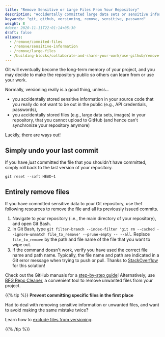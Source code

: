 ```yaml
---
title: "Remove Sensitive or Large Files From Your Repository"
description: "Accidentally committed large data sets or sensitive information to your repository? Here is how to entirely remove files from your repository's history!"
keywords: "git, github, versioning, remove, sensitive, password"
weight: 8
#date: 2020-11-11T22:01:14+05:30
draft: false
aliases:
  - /remove/commited-files
  - /remove/sensitive-information
  - /remove/large-files
  - /building-blocks/collaborate-and-share-your-work/use-github/remove-files.md
---
```


Git will eventually become the long-term memory of your project, and you may decide to make the repository public so others can learn from or use your work.

Normally, versioning really is a good thing, unless...
- you accidentally stored sensitive information in your source code that you really do not want to be out in the public (e.g., API credentials, passwords),
- you accidentally stored files (e.g., large data sets, images) in your repository, that you cannot upload to GitHub (and hence can't synchronize your repository anymore)

Luckily, there are ways out!

## Simply undo your last commit

If you have *just* committed the file that you shouldn't have committed, simply roll back to the last version of your repository.

`git reset --soft HEAD~1`

## Entirely remove files

If you have committed sensitive data to your Git repository, use thef following resources to remove the file and all its previously issued commits.

1. Navigate to your repository (i.e., the main directory of your repository), and open Git Bash.
2. In Git Bash, type `git filter-branch --index-filter 'git rm --cached --ignore-unmatch file_to_remove' --prune-empty -- --all`. Replace `file_to_remove` by the path and file name of the file that you want to wipe out.
3. If the command doesn't work, verify you have used the correct file name and path name. Typically, the file name and path are indicated in a Git error message when trying to push or pull. Thanks to [StackOverflow](https://stackoverflow.com/questions/10676128/remove-deleted-files-from-git-history) for this solution!

Check out the GitHub manuals for a [step-by-step guide](https://docs.github.com/en/github/authenticating-to-github/removing-sensitive-data-from-a-repository)! Alternatively, use [BFG Repo Cleaner](https://rtyley.github.io/bfg-repo-cleaner/), a convenient tool to remove unwanted files from your project.

{{% tip %}}
__Prevent committing specific files in the first place__

Had to deal with removing sensitive information or unwanted files, and want to avoid making the same mistake twice?

Learn how to [exclude files from versioning](../git-ignore).

{{% /tip %}}

